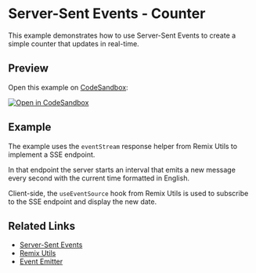 # Server-Sent Events - Counter

This example demonstrates how to use Server-Sent Events to create a simple counter that updates in real-time.

## Preview

Open this example on [CodeSandbox](https://codesandbox.com):

[![Open in CodeSandbox](https://codesandbox.io/static/img/play-codesandbox.svg)](https://codesandbox.io/s/github/remix-run/examples/tree/main/sse-counter)

## Example

The example uses the `eventStream` response helper from Remix Utils to implement a SSE endpoint.

In that endpoint the server starts an interval that emits a new message every second with the current time formatted in English.

Client-side, the `useEventSource` hook from Remix Utils is used to subscribe to the SSE endpoint and display the new date.

## Related Links

- [Server-Sent Events](https://developer.mozilla.org/en-US/docs/Web/API/Server-sent_events)
- [Remix Utils](https://github.com/sergiodxa/remix-utils#server-sent-events)
- [Event Emitter](https://nodejs.org/api/events.html#events_class_eventemitter)
